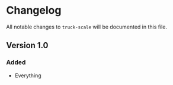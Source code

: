 # Changelog

All notable changes to `truck-scale` will be documented in this file.

## Version 1.0

### Added
- Everything
